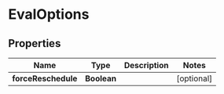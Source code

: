 

# EvalOptions


## Properties

Name | Type | Description | Notes
------------ | ------------- | ------------- | -------------
**forceReschedule** | **Boolean** |  |  [optional]



